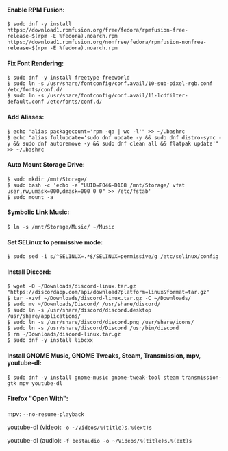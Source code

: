 #### Enable RPM Fusion:
```
$ sudo dnf -y install https://download1.rpmfusion.org/free/fedora/rpmfusion-free-release-$(rpm -E %fedora).noarch.rpm https://download1.rpmfusion.org/nonfree/fedora/rpmfusion-nonfree-release-$(rpm -E %fedora).noarch.rpm
```

#### Fix Font Rendering:
```
$ sudo dnf -y install freetype-freeworld
$ sudo ln -s /usr/share/fontconfig/conf.avail/10-sub-pixel-rgb.conf /etc/fonts/conf.d/
$ sudo ln -s /usr/share/fontconfig/conf.avail/11-lcdfilter-default.conf /etc/fonts/conf.d/
```

#### Add Aliases:
```
$ echo "alias packagecount='rpm -qa | wc -l'" >> ~/.bashrc
$ echo "alias fullupdate='sudo dnf update -y && sudo dnf distro-sync -y && sudo dnf autoremove -y && sudo dnf clean all && flatpak update'" >> ~/.bashrc
```

#### Auto Mount Storage Drive:
```
$ sudo mkdir /mnt/Storage/
$ sudo bash -c 'echo -e "UUID=F046-D108 /mnt/Storage/ vfat user,rw,umask=000,dmask=000 0 0" >> /etc/fstab'
$ sudo mount -a
```

#### Symbolic Link Music:
```
$ ln -s /mnt/Storage/Music/ ~/Music
```

#### Set SELinux to permissive mode:
```
$ sudo sed -i s/^SELINUX=.*$/SELINUX=permissive/g /etc/selinux/config
```

#### Install Discord:
```
$ wget -O ~/Downloads/discord-linux.tar.gz "https://discordapp.com/api/download?platform=linux&format=tar.gz"
$ tar -xzvf ~/Downloads/discord-linux.tar.gz -C ~/Downloads/
$ sudo mv ~/Downloads/Discord/ /usr/share/discord/
$ sudo ln -s /usr/share/discord/discord.desktop /usr/share/applications/
$ sudo ln -s /usr/share/discord/discord.png /usr/share/icons/
$ sudo ln -s /usr/share/discord/Discord /usr/bin/discord
$ rm ~/Downloads/discord-linux.tar.gz
$ sudo dnf -y install libcxx
```

#### Install GNOME Music, GNOME Tweaks, Steam, Transmission, mpv, youtube-dl:
```
$ sudo dnf -y install gnome-music gnome-tweak-tool steam transmission-gtk mpv youtube-dl
```

#### Firefox "Open With":
mpv:
`--no-resume-playback`

youtube-dl (video):
`-o ~/Videos/%(title)s.%(ext)s`

youtube-dl (audio):
`-f bestaudio -o ~/Videos/%(title)s.%(ext)s`
